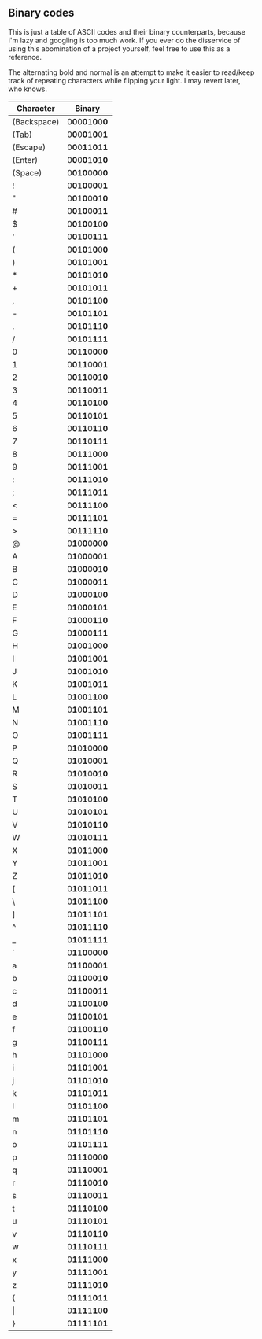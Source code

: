 ## Binary codes

This is just a table of ASCII codes and their binary counterparts, because I'm lazy and googling is too much work. If you ever do the disservice of using this abomination of a project yourself, feel free to use this as a reference.

The alternating bold and normal is an attempt to make it easier to read/keep track of repeating characters while flipping your light. I may revert later, who knows.

| Character | Binary |
| --------- | ------ |
| (Backspace) | 0**0**0**0**1**0**0**0** |
| (Tab) | 0**0**0**0**1**0**0**1** |
| (Escape) | 0**0**0**1**1**0**1**1** |
| (Enter) | 0**0**0**0**1**0**1**0** |
| (Space) | 0**0**1**0**0**0**0**0** |
| ! | 0**0**1**0**0**0**0**1** |
| " | 0**0**1**0**0**0**1**0** |
| # | 0**0**1**0**0**0**1**1** |
| $ | 0**0**1**0**0**1**0**0** |
| ' | 0**0**1**0**0**1**1**1** |
| ( | 0**0**1**0**1**0**0**0** |
| ) | 0**0**1**0**1**0**0**1** |
| * | 0**0**1**0**1**0**1**0** |
| + | 0**0**1**0**1**0**1**1** |
| , | 0**0**1**0**1**1**0**0** |
| - | 0**0**1**0**1**1**0**1** |
| . | 0**0**1**0**1**1**1**0** |
| / | 0**0**1**0**1**1**1**1** |
| 0 | 0**0**1**1**0**0**0**0** |
| 1 | 0**0**1**1**0**0**0**1** |
| 2 | 0**0**1**1**0**0**1**0** |
| 3 | 0**0**1**1**0**0**1**1** |
| 4 | 0**0**1**1**0**1**0**0** |
| 5 | 0**0**1**1**0**1**0**1** |
| 6 | 0**0**1**1**0**1**1**0** |
| 7 | 0**0**1**1**0**1**1**1** |
| 8 | 0**0**1**1**1**0**0**0** |
| 9 | 0**0**1**1**1**0**0**1** |
| : | 0**0**1**1**1**0**1**0** |
| ; | 0**0**1**1**1**0**1**1** |
| < | 0**0**1**1**1**1**0**0** |
| = | 0**0**1**1**1**1**0**1** |
| > | 0**0**1**1**1**1**1**0** |
| @ | 0**1**0**0**0**0**0**0** |
| A | 0**1**0**0**0**0**0**1** |
| B | 0**1**0**0**0**0**1**0** |
| C | 0**1**0**0**0**0**1**1** |
| D | 0**1**0**0**0**1**0**0** |
| E | 0**1**0**0**0**1**0**1** |
| F | 0**1**0**0**0**1**1**0** |
| G | 0**1**0**0**0**1**1**1** |
| H | 0**1**0**0**1**0**0**0** |
| I | 0**1**0**0**1**0**0**1** |
| J | 0**1**0**0**1**0**1**0** |
| K | 0**1**0**0**1**0**1**1** |
| L | 0**1**0**0**1**1**0**0** |
| M | 0**1**0**0**1**1**0**1** |
| N | 0**1**0**0**1**1**1**0** |
| O | 0**1**0**0**1**1**1**1** |
| P | 0**1**0**1**0**0**0**0** |
| Q | 0**1**0**1**0**0**0**1** |
| R | 0**1**0**1**0**0**1**0** |
| S | 0**1**0**1**0**0**1**1** |
| T | 0**1**0**1**0**1**0**0** |
| U | 0**1**0**1**0**1**0**1** |
| V | 0**1**0**1**0**1**1**0** |
| W | 0**1**0**1**0**1**1**1** |
| X | 0**1**0**1**1**0**0**0** |
| Y | 0**1**0**1**1**0**0**1** |
| Z | 0**1**0**1**1**0**1**0** |
| [ | 0**1**0**1**1**0**1**1** |
| \ | 0**1**0**1**1**1**0**0** |
| ] | 0**1**0**1**1**1**0**1** |
| ^ | 0**1**0**1**1**1**1**0** |
| _ | 0**1**0**1**1**1**1**1** |
| ` | 0**1**1**0**0**0**0**0** |
| a | 0**1**1**0**0**0**0**1** |
| b | 0**1**1**0**0**0**1**0** |
| c | 0**1**1**0**0**0**1**1** |
| d | 0**1**1**0**0**1**0**0** |
| e | 0**1**1**0**0**1**0**1** |
| f | 0**1**1**0**0**1**1**0** |
| g | 0**1**1**0**0**1**1**1** |
| h | 0**1**1**0**1**0**0**0** |
| i | 0**1**1**0**1**0**0**1** |
| j | 0**1**1**0**1**0**1**0** |
| k | 0**1**1**0**1**0**1**1** |
| l | 0**1**1**0**1**1**0**0** |
| m | 0**1**1**0**1**1**0**1** |
| n | 0**1**1**0**1**1**1**0** |
| o | 0**1**1**0**1**1**1**1** |
| p | 0**1**1**1**0**0**0**0** |
| q | 0**1**1**1**0**0**0**1** |
| r | 0**1**1**1**0**0**1**0** |
| s | 0**1**1**1**0**0**1**1** |
| t | 0**1**1**1**0**1**0**0** |
| u | 0**1**1**1**0**1**0**1** |
| v | 0**1**1**1**0**1**1**0** |
| w | 0**1**1**1**0**1**1**1** |
| x | 0**1**1**1**1**0**0**0** |
| y | 0**1**1**1**1**0**0**1** |
| z | 0**1**1**1**1**0**1**0** |
| { | 0**1**1**1**1**0**1**1** |
| \| | 0**1**1**1**1**1**0**0** |
| } | 0**1**1**1**1**1**0**1** |
